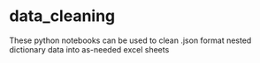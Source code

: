 # data_cleaning
These python notebooks can be used to clean .json format nested dictionary data into as-needed excel sheets
